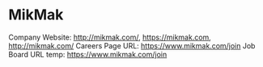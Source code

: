 # MikMak

Company Website: http://mikmak.com/, https://mikmak.com, http://mikmak.com/
Careers Page URL: https://www.mikmak.com/join
Job Board URL temp: https://www.mikmak.com/join
